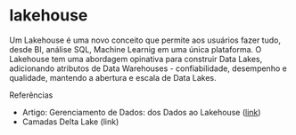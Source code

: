 # lakehouse

Um Lakehouse é uma novo conceito que permite aos usuários fazer tudo, desde BI, análise SQL, Machine Learnig em uma única plataforma. O Lakehouse tem uma abordagem opinativa para construir Data Lakes, adicionando atributos de Data Warehouses - confiabilidade, desempenho e qualidade, mantendo a abertura e escala de Data Lakes.

Referências
- Artigo: Gerenciamento de Dados: dos Dados ao Lakehouse ([link](https://blog.compassouol.com/tech/gerenciamento-de-dados-dos-dados-ao-lakehouse/))
- Camadas Delta Lake (link)
